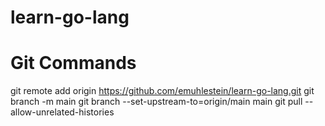 # learn-go-lang

# Git Commands
git remote add origin https://github.com/emuhlestein/learn-go-lang.git
git branch -m main
git branch --set-upstream-to=origin/main main
git pull --allow-unrelated-histories
